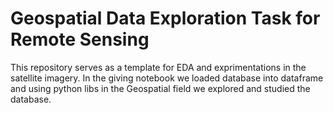 # Geospatial Data Exploration Task for Remote Sensing 
This repository serves as a template for EDA and exprimentations in the satellite imagery.
In the giving notebook we loaded database into dataframe and using python libs in the Geospatial field we explored and studied the database.

